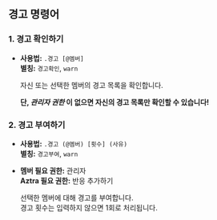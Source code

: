 ## 경고 명령어

### 1. 경고 확인하기
- **사용법:** `.경고 [@멤버]`   
  **별칭:** `경고확인`, `warn`

  자신 또는 선택한 멤버의 경고 목록을 확인합니다.

  **단, _관리자 권한_ 이 없으면 자신의 경고 목록만 확인할 수 있습니다!**

### 2. 경고 부여하기
- **사용법:** `.경고 (@멤버) [횟수] (사유)`   
  **별칭:** `경고부여`, `warn`
- **멤버 필요 권한:** 관리자   
  **Aztra 필요 권한:** 반응 추가하기

  선택한 멤버에 대해 경고를 부여합니다.   
  경고 횟수는 입력하지 않으면 1회로 처리됩니다.